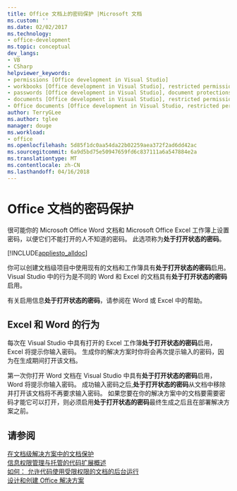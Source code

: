 ```yaml
---
title: Office 文档上的密码保护 |Microsoft 文档
ms.custom: ''
ms.date: 02/02/2017
ms.technology:
- office-development
ms.topic: conceptual
dev_langs:
- VB
- CSharp
helpviewer_keywords:
- permissions [Office development in Visual Studio]
- workbooks [Office development in Visual Studio], restricted permissions
- passwords [Office development in Visual Studio], document protections
- documents [Office development in Visual Studio], restricted permissions
- Office documents [Office development in Visual Studio, restricted permissions
author: TerryGLee
ms.author: tglee
manager: douge
ms.workload:
- office
ms.openlocfilehash: 5d85f1dc0aa54da22b02259aea372f2ad6dd42ac
ms.sourcegitcommit: 6a9d5bd75e50947659fd6c837111a6a547884e2a
ms.translationtype: MT
ms.contentlocale: zh-CN
ms.lasthandoff: 04/16/2018
---
```

# <a name="password-protection-on-office-documents"></a>Office 文档的密码保护
  很可能你的 Microsoft Office Word 文档和 Microsoft Office Excel 工作簿上设置密码，以便它们不能打开的人不知道的密码。 此选项称为**处于打开状态的密码**。  
  
 [!INCLUDE[appliesto_alldoc](../vsto/includes/appliesto-alldoc-md.md)]  
  
 你可以创建文档级项目中使用现有的文档和工作簿具有**处于打开状态的密码**启用。 Visual Studio 中的行为是不同的 Word 和 Excel 的文档具有**处于打开状态的密码**启用。  
  
 有关启用信息**处于打开状态的密码**，请参阅在 Word 或 Excel 中的帮助。  
  
## <a name="behavior-of-excel-and-word"></a>Excel 和 Word 的行为  
 每次在 Visual Studio 中具有打开的 Excel 工作簿**处于打开状态的密码**启用，Excel 将提示你输入密码。 生成你的解决方案时你将会再次提示输入的密码，因为在生成期间打开该文档。  
  
 第一次你打开 Word 文档在 Visual Studio 中具有**处于打开状态的密码**启用，Word 将提示你输入密码。 成功输入密码之后,**处于打开状态的密码**从文档中移除并打开该文档将不再要求输入密码。 如果您要在你的解决方案中的文档要需要密码才能它可以打开，则必须启用**处于打开状态的密码**最终生成之后且在部署解决方案之前。  
  
## <a name="see-also"></a>请参阅  
 [在文档级解决方案中的文档保护](../vsto/document-protection-in-document-level-solutions.md)   
 [信息权限管理与托管的代码扩展概述](../vsto/information-rights-management-and-managed-code-extensions-overview.md)   
 [如何： 允许代码使用受限权限的文档的后台运行](../vsto/how-to-permit-code-to-run-behind-documents-with-restricted-permissions.md)   
 [设计和创建 Office 解决方案](../vsto/designing-and-creating-office-solutions.md)  
  
  